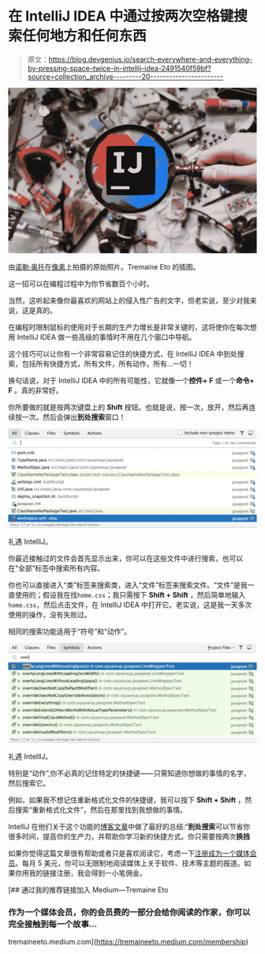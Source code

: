 # 在 IntelliJ IDEA 中通过按两次空格键搜索任何地方和任何东西

> 原文：<https://blog.devgenius.io/search-everywhere-and-everything-by-pressing-space-twice-in-intellij-idea-2491540f59bf?source=collection_archive---------20----------------------->

![](img/c62b78a911d265413a5d90c18f11b894.png)

由[诺勒·奥托](https://www.pexels.com/@noellegracephotos/)在[像素](https://www.pexels.com/photo/close-up-photography-of-magnifying-glass-906055/)上拍摄的原始照片。Tremaine Eto 的插图。

这一招可以在编程过程中为你节省数百个小时。

当然，这听起来像你最喜欢的网站上的侵入性广告的文字，但老实说，至少对我来说，这是真的。

在编程时限制鼠标的使用对于长期的生产力增长是非常关键的，这将使你在每次想用 IntelliJ IDEA 做一些高级的事情时不用在几个窗口中导航。

这个技巧可以让你有一个非常容易记住的快捷方式，在 IntelliJ IDEA 中到处搜索，包括所有快捷方式，所有文件，所有动作，所有…一切！

换句话说，对于 IntelliJ IDEA 中的所有可能性，它就像一个**控件+ F** 或一个**命令+ F** 。真的非常好。

你所要做的就是按两次键盘上的 **Shift** 按钮。也就是说，按一次，放开，然后再连续按一次。然后会弹出**到处搜索**窗口！

![](img/60853370fb744d1ea0e55ec5852933dc.png)

礼遇 IntelliJ。

你最近接触过的文件会首先显示出来，你可以在这些文件中进行搜索，也可以在“全部”标签中搜索所有内容。

你也可以直接进入“类”标签来搜索类，进入“文件”标签来搜索文件。“文件”是我一直使用的；假设我在找`home.css`；我只需按下 **Shift + Shift** ，然后简单地输入`home.css`，然后点击文件，在 IntelliJ IDEA 中打开它。老实说，这是我一天多次使用的操作，没有失败过。

相同的搜索功能适用于“符号”和“动作”。

![](img/6c54a196a35b7c3cb576cac64622ee08.png)

礼遇 IntellIJ。

特别是“动作”,你不必真的记住特定的快捷键——只需知道你想做的事情的名字，然后搜索它。

例如，如果我不想记住重新格式化文件的快捷键，我可以按下 **Shift + Shift** ，然后搜索“重新格式化文件”，然后在那里找到我想做的事情。

IntelliJ 在他们关于这个功能的[博客文章](https://blog.jetbrains.com/idea/2020/05/when-the-shift-hits-the-fan-search-everywhere/)中做了最好的总结:“**到处搜索**可以节省你很多时间，提高你的生产力，并帮助你学习新的快捷方式。你只需要按两次**换挡**

如果你觉得这篇文章很有帮助或者只是喜欢阅读它，考虑一下[注册成为一个媒体会员](https://tremaineeto.medium.com/membership)。每月 5 美元，你可以无限制地阅读媒体上关于软件、技术等主题的报道。如果你用我的链接注册，我会得到一小笔佣金。

[](https://tremaineeto.medium.com/membership) [## 通过我的推荐链接加入 Medium—Tremaine Eto

### 作为一个媒体会员，你的会员费的一部分会给你阅读的作家，你可以完全接触到每一个故事…

tremaineeto.medium.com](https://tremaineeto.medium.com/membership)